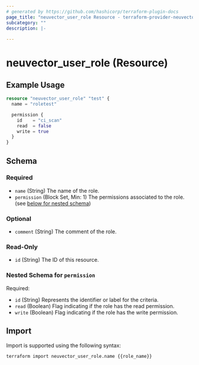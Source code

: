 ```yaml
---
# generated by https://github.com/hashicorp/terraform-plugin-docs
page_title: "neuvector_user_role Resource - terraform-provider-neuvector"
subcategory: ""
description: |-
  
---
```


# neuvector_user_role (Resource)



## Example Usage

```terraform
resource "neuvector_user_role" "test" {
  name = "roletest"

  permission {
    id    = "ci_scan"
    read  = false
    write = true
  }
}
```

<!-- schema generated by tfplugindocs -->
## Schema

### Required

- `name` (String) The name of the role.
- `permission` (Block Set, Min: 1) The permissions associated to the role. (see [below for nested schema](#nestedblock--permission))

### Optional

- `comment` (String) The comment of the role.

### Read-Only

- `id` (String) The ID of this resource.

<a id="nestedblock--permission"></a>
### Nested Schema for `permission`

Required:

- `id` (String) Represents the identifier or label for the criteria.
- `read` (Boolean) Flag indicating if the role has the read permission.
- `write` (Boolean) Flag indicating if the role has the write permission.

## Import

Import is supported using the following syntax:

```shell
terraform import neuvector_user_role.name {{role_name}}
```
